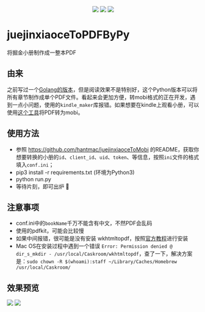 
<p align="center">
<img src="https://img.shields.io/badge/language-python-green.svg">
<img src="https://img.shields.io/badge/dependencies-pdfkit-yellow.svg">
<img src="https://img.shields.io/badge/dependencies-requests-green.svg">
</p>

# juejinxiaoceToPDFByPy
将掘金小册制作成一整本PDF
## 由来
之前写过一个[Golang的版本](https://github.com/hantmac/juejinxiaoceToMobi)，但是阅读效果不是特别好，这个Python版本可以将所有章节制作成单个PDF文件。看起来会更加方便，转mobi格式的正在开发，遇到一点小问题，使用的`kindle_maker`库报错。如果想要在kindle上观看小册，可以使用[这个工具](https://pdf2mobi.com/zh/)将PDF转为mobi。
## 使用方法
- 参照 https://github.com/hantmac/juejinxiaoceToMobi 的README，获取你想要转换的小册的`id`、`client_id`、`uid`、`token`、等信息，按照`ini`文件的格式填入`conf.ini`；
- pip3 install -r requirements.txt (环境为Python3)
- python run.py 
- 等待片刻，即可出炉 🍺

## 注意事项
- conf.ini中的`bookName`千万不能含有中文，不然PDF会乱码
- 使用的pdfkit，可能会比较慢
- 如果中间报错，很可能是没有安装 wkhtmltopdf，按照[官方教程](https://github.com/JazzCore/python-pdfkit)进行安装
- Mac OS在安装过程中遇到一个错误 `Error: Permission denied @ dir_s_mkdir - /usr/local/Caskroom/wkhtmltopdf`，查了一下，解决方案是：`sudo chown -R $(whoami):staff ~/Library/Caches/Homebrew /usr/local/Caskroom/`

## 效果预览
![](https://ws2.sinaimg.cn/large/006tKfTcly1g1fi2d1z6dj31hf0u0b2a.jpg)
![](https://ws3.sinaimg.cn/large/006tKfTcly1g1fi3wlpjrj31mq0u0b29.jpg)
